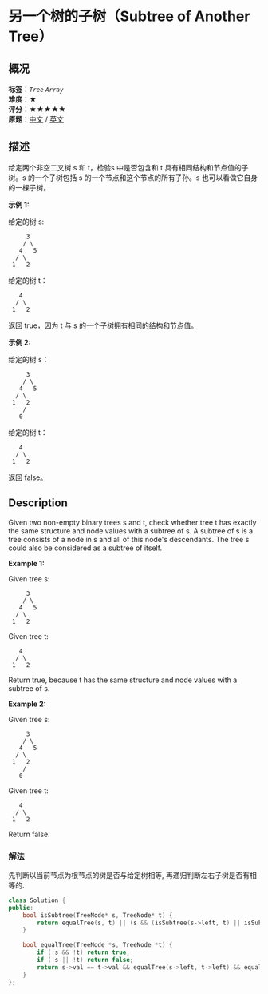 # 另一个树的子树（Subtree of Another Tree）
## 概况
**标签**：*`Tree`*  *`Array`*<br>
**难度**：★<br>
**评分**：★★★★★<br>
**原题**：[中文](https://leetcode-cn.com/problems/subtree-of-another-tree) / [英文](https://leetcode.com/problems/subtree-of-another-tree)
## 描述

给定两个非空二叉树 s 和 t，检验s 中是否包含和 t 具有相同结构和节点值的子树。s 的一个子树包括 s 的一个节点和这个节点的所有子孙。s 也可以看做它自身的一棵子树。



**示例 1:**


给定的树 s:

```
     3
    / \
   4   5
  / \
 1   2
```





给定的树 t：




```
   4 
  / \
 1   2
```





返回 true，因为 t 与 s 的一个子树拥有相同的结构和节点值。



**示例 2:**


给定的树 s：




```
     3
    / \
   4   5
  / \
 1   2
    /
   0
```





给定的树 t：




```
   4
  / \
 1   2
```





返回 false。



## Description

Given two non-empty binary trees s and t, check whether tree t has exactly the same structure and node values with a subtree of s. A subtree of s is a tree consists of a node in s and all of this node's descendants. The tree s could also be considered as a subtree of itself.





**Example 1:**

Given tree s:


```
     3
    / \
   4   5
  / \
 1   2

```


Given tree t:


```
   4 
  / \
 1   2
```



Return true, because t has the same structure and node values with a subtree of s.





**Example 2:**


Given tree s:


```
     3
    / \
   4   5
  / \
 1   2
    /
   0
```



Given tree t:


```
   4
  / \
 1   2

```


Return false.



### 解法
先判断以当前节点为根节点的树是否与给定树相等, 再递归判断左右子树是否有相等的.

```c++
class Solution {
public:
    bool isSubtree(TreeNode* s, TreeNode* t) {
        return equalTree(s, t) || (s && (isSubtree(s->left, t) || isSubtree(s->right, t)));
    }
    
    bool equalTree(TreeNode *s, TreeNode *t) {
        if (!s && !t) return true;
        if (!s || !t) return false;
        return s->val == t->val && equalTree(s->left, t->left) && equalTree(s->right, t->right);
    }
};
```